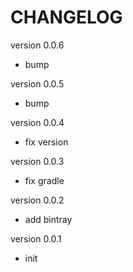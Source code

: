 # CHANGELOG

version 0.0.6
- bump

version 0.0.5
- bump

version 0.0.4
- fix version

version 0.0.3
- fix gradle

version 0.0.2
- add bintray

version 0.0.1
- init
